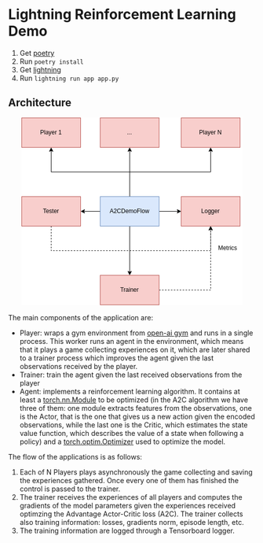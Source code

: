 # Lightning Reinforcement Learning Demo

1. Get [poetry](https://python-poetry.org/docs/#installation)
2. Run `poetry install`
3. Get [lightning](https://lightning.ai/lightning-docs/)
4. Run `lightning run app app.py`

## Architecture

<p align="center">
  <img src="./images/arch.png" />
</p>

The main components of the application are:

* Player: wraps a gym environment from [open-ai gym](https://www.gymlibrary.ml/) and runs in a single process. This worker runs an agent in the environment, which means that it plays a game collecting experiences on it, which are later shared to a trainer process which improves the agent given the last observations received by the player.
* Trainer: train the agent given the last received observations from the player
* Agent: implements a reinforcement learning algorithm. It contains at least a [torch.nn.Module](https://pytorch.org/docs/stable/generated/torch.nn.Module.html) to be optimized (in the A2C algorithm we have three of them: one module extracts features from the observations, one is the Actor, that is the one that gives us a new action given the encoded observations, while the last one is the Critic, which estimates the state value function, which describes the value of a state when following a policy) and a [torch.optim.Optimizer](https://pytorch.org/docs/stable/optim.html) used to optimize the model.

The flow of the applications is as follows:

1. Each of N Players plays asynchronously the game collecting and saving the experiences gathered. Once every one of them has finished the control is passed to the trainer.
2. The trainer receives the experiences of all players and computes the gradients of the model parameters given the experiences received optimzing the Advantage Actor-Critic loss (A2C). The trainer collects also training information: losses, gradients norm, episode length, etc. 
3. The training information are logged through a Tensorboard logger.
